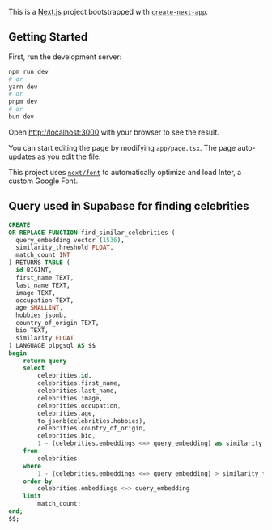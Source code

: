 This is a [Next.js](https://nextjs.org/) project bootstrapped with [`create-next-app`](https://github.com/vercel/next.js/tree/canary/packages/create-next-app).

## Getting Started

First, run the development server:

```bash
npm run dev
# or
yarn dev
# or
pnpm dev
# or
bun dev
```

Open [http://localhost:3000](http://localhost:3000) with your browser to see the result.

You can start editing the page by modifying `app/page.tsx`. The page auto-updates as you edit the file.

This project uses [`next/font`](https://nextjs.org/docs/basic-features/font-optimization) to automatically optimize and load Inter, a custom Google Font.

## Query used in Supabase for finding celebrities

```sql
CREATE
OR REPLACE FUNCTION find_similar_celebrities (
  query_embedding vector (1536),
  similarity_threshold FLOAT,
  match_count INT
) RETURNS TABLE (
  id BIGINT,
  first_name TEXT,
  last_name TEXT,
  image TEXT,
  occupation TEXT,
  age SMALLINT,
  hobbies jsonb,
  country_of_origin TEXT,
  bio TEXT,
  similarity FLOAT
) LANGUAGE plpgsql AS $$
begin
    return query
    select
        celebrities.id,
        celebrities.first_name,
        celebrities.last_name,
        celebrities.image,
        celebrities.occupation,
        celebrities.age,
        to_jsonb(celebrities.hobbies),
        celebrities.country_of_origin,
        celebrities.bio,
        1 - (celebrities.embeddings <=> query_embedding) as similarity
    from
        celebrities
    where
        1 - (celebrities.embeddings <=> query_embedding) > similarity_threshold
    order by
        celebrities.embeddings <=> query_embedding
    limit
        match_count;
end;
$$;
```
